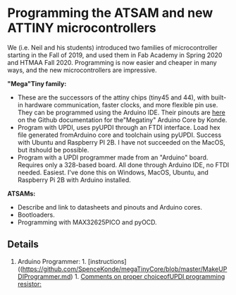# Programming the ATSAM and new ATTINY microcontrollers

We (i.e. Neil and his students) introduced two families of microcontroller starting in the Fall of 2019, and used them in Fab Academy in Spring 2020 and HTMAA Fall 2020.  Programming is now easier and cheaper in many ways, and the new microcontrollers are impressive.

**"Mega"Tiny family:** 
 * These are the successors of the attiny chips (tiny45 and 44), with built-in hardware communication, faster clocks, and more flexible pin use.   They can be programmed using the Arduino IDE.  Their pinouts are [here](https://github.com/SpenceKonde/megaTinyCore) on the Github documentation for the"Megatiny" Arduino Core by Konde.
 * Program with UPDI, uses pyUPDI through an FTDI interface.  Load hex file generated fromArduino core and toolchain using pyUPDI.  Success with Ubuntu and Raspberry PI 2B.  I have not succeeded on the MacOS, but itshould be possible.
 * Program with a UPDI programmer made from an "Arduino" board. Requires only a 328-based board.  All done through Arduino IDE, no FTDI needed.  Easiest.  I've done this on Windows, MacOS, Ubuntu, and  Raspberry Pi 2B with Arduino installed.  
 
 
 **ATSAMs:**
  * Describe and link to datasheets and pinouts and Arduino cores.
  * Bootloaders.
  * Programming with MAX32625PICO and pyOCD.
  
  ## Details
   1. Arduino Programmer:
    1. [instructions]((https://github.com/SpenceKonde/megaTinyCore/blob/master/MakeUPDIProgrammer.md)
    1. [Comments on proper choiceofUPDI programming resistor:](https://github.com/SpenceKonde/AVR-Guidance/blob/master/HardwareNotes/UPDISeriesResistors.md)  

